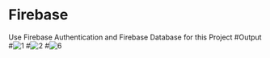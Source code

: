 # Firebase
Use Firebase Authentication and Firebase Database for this Project
#Output
#![1](https://user-images.githubusercontent.com/79593314/212467569-82c66369-0831-47b8-ace3-30aa2b3946e2.PNG)
#![2](https://user-images.githubusercontent.com/79593314/212467575-523cb143-7ff4-44d4-aa67-bab7a8ae7d97.PNG)
#![6](https://user-images.githubusercontent.com/79593314/212467586-648d4dd8-4b7b-45a0-84f4-106da6f8b499.PNG)
